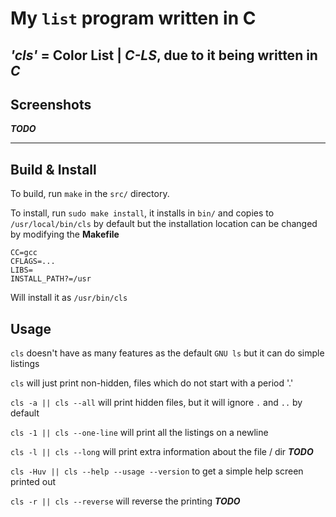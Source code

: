 # My `list` program written in C

## _'cls'_ = Color List | _C-LS_, due to it being written in _C_

## Screenshots

**_TODO_**
___

## Build & Install

To build, run `make` in the `src/` directory.

To install, run `sudo make install`, it installs in `bin/` and copies to `/usr/local/bin/cls`
by default but the installation location can be changed by modifying the **Makefile**

```make
CC=gcc
CFLAGS=...
LIBS=
INSTALL_PATH?=/usr
```

Will install it as `/usr/bin/cls`

## Usage

`cls` doesn't have as many features as the default `GNU ls` but it can do
simple listings

`cls` will just print non-hidden, files which do not start with a period '.'

`cls -a || cls --all` will print hidden files, but it will ignore
`.` and `..` by default

`cls -1 || cls --one-line` will print all the listings on a newline

`cls -l || cls --long` will print extra information about the file / dir **_TODO_**

`cls -Huv || cls --help --usage --version` to get a simple help screen printed out

`cls -r || cls --reverse` will reverse the printing **_TODO_**

